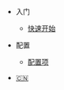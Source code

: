 <!--
 * @Descripttion: 
 * @version: 
 * @Author: 冉勇
 * @Date: 2021-04-19 10:49:47
 * @LastEditTime: 2021-04-19 14:35:27
-->

* 入门
  * [快速开始](AutoJS.md)


* 配置
  * [配置项](linux.md)


* [:cn:](/) 